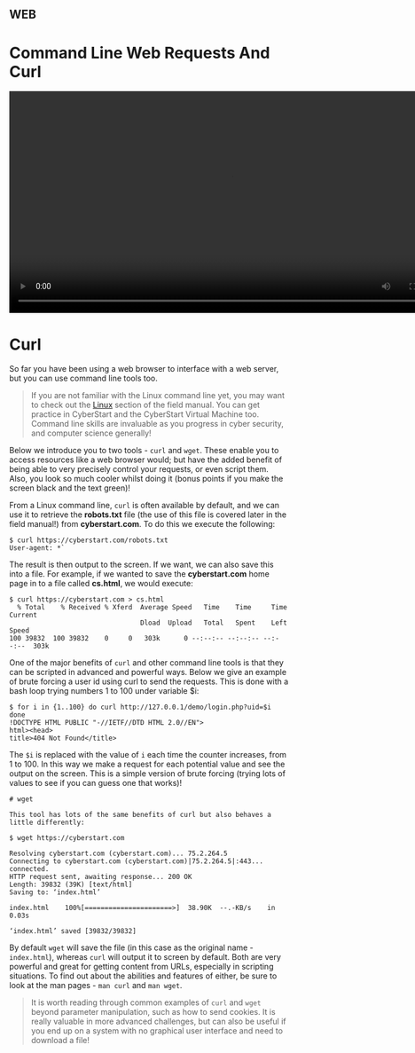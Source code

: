 ## WEB
# Command Line Web Requests And Curl

<div align="center">
 <video src="https://github.com/alphyos/CyberStart-2023/assets/116646389/31737044-d496-45e0-8060-efae8cd66de7" width="800" />
</div>

# Curl

So far you have been using a web browser to interface with a web server, but you can use command line tools too.

>If you are not familiar with the Linux command line yet, you may want to check out the [Linux]() section of the field manual. You can get practice in CyberStart and the CyberStart Virtual Machine too. Command line skills are invaluable as you progress in cyber security, and computer science generally!

Below we introduce you to two tools - `curl` and `wget`. These enable you to access resources like a web browser would; but have the added benefit of being able to very precisely control your requests, or even script them. Also, you look so much cooler whilst doing it (bonus points if you make the screen black and the text green)!

From a Linux command line, `curl` is often available by default, and we can use it to retrieve the **robots.txt** file (the use of this file is covered later in the field manual!) from **cyberstart.com**. To do this we execute the following:

```
$ curl https://cyberstart.com/robots.txt
User-agent: *`
```
The result is then output to the screen. If we want, we can also save this into a file. For example, if we wanted to save the **cyberstart.com** home page in to a file called **cs.html**, we would execute:

```
$ curl https://cyberstart.com > cs.html
  % Total    % Received % Xferd  Average Speed   Time    Time     Time  Current
                                 Dload  Upload   Total   Spent    Left  Speed
100 39832  100 39832    0     0   303k      0 --:--:-- --:--:-- --:--:--  303k
```

One of the major benefits of `curl` and other command line tools is that they can be scripted in advanced and powerful ways. Below we give an example of brute forcing a user id using curl to send the requests. This is done with a bash loop trying numbers 1 to 100 under variable $i:
```
$ for i in {1..100} do curl http://127.0.0.1/demo/login.php?uid=$i done
!DOCTYPE HTML PUBLIC "-//IETF//DTD HTML 2.0//EN">
html><head>
title>404 Not Found</title>
```

The `$i` is replaced with the value of `i` each time the counter increases, from 1 to 100. In this way we make a request for each potential value and see the output on the screen. This is a simple version of brute forcing (trying lots of values to see if you can guess one that works)!

```
# wget

This tool has lots of the same benefits of curl but also behaves a little differently:

$ wget https://cyberstart.com

Resolving cyberstart.com (cyberstart.com)... 75.2.264.5
Connecting to cyberstart.com (cyberstart.com)|75.2.264.5|:443... connected.
HTTP request sent, awaiting response... 200 OK
Length: 39832 (39K) [text/html]
Saving to: ‘index.html’

index.html    100%[======================>]  38.90K  --.-KB/s    in 0.03s   

‘index.html’ saved [39832/39832]
```

By default `wget` will save the file (in this case as the original name - `index.html`), whereas `curl` will output it to screen by default. Both are very powerful and great for getting content from URLs, especially in scripting situations. To find out about the abilities and features of either, be sure to look at the man pages - `man curl` and `man wget`.

>It is worth reading through common examples of `curl` and `wget` beyond parameter manipulation, such as how to send cookies. It is really valuable in more advanced challenges, but can also be useful if you end up on a system with no graphical user interface and need to download a file!

